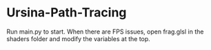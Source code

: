 # Ursina-Path-Tracing

Run main.py to start.
When there are FPS issues, open frag.glsl in the shaders folder and modify the variables at the top.
